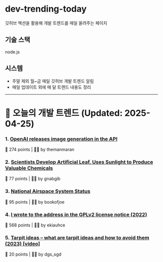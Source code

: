 # dev-trending-today
깃허브 액션을 활용해 개발 트렌드를 매일 올려주는 페이지

## 기술 스택
node.js
## 시스템
- 주말 제외 월~금 매일 깃허브 개발 트렌드 알림
- 매일 업데이트 외에 매 달 트렌드 내용도 정리
---

# 📰 오늘의 개발 트렌드 (Updated: 2025-04-25)

### 1. [OpenAI releases image generation in the API](https://openai.com/index/image-generation-api/)
💬 274 points | 🧑‍💻 by themanmaran

### 2. [Scientists Develop Artificial Leaf, Uses Sunlight to Produce Valuable Chemicals](https://newscenter.lbl.gov/2025/04/24/scientists-develop-artificial-leaf-that-uses-sunlight-to-produce-valuable-chemicals/)
💬 77 points | 🧑‍💻 by gnabgib

### 3. [National Airspace System Status](https://nasstatus.faa.gov/)
💬 95 points | 🧑‍💻 by bookofjoe

### 4. [I wrote to the address in the GPLv2 license notice (2022)](https://code.mendhak.com/gpl-v2-address-letter/)
💬 568 points | 🧑‍💻 by ekiauhce

### 5. [Tarpit ideas – what are tarpit ideas and how to avoid them (2023) [video]](https://www.ycombinator.com/library/Ij-tarpit-ideas-what-are-tarpit-ideas-how-to-avoid-them)
💬 20 points | 🧑‍💻 by dgs_sgd

